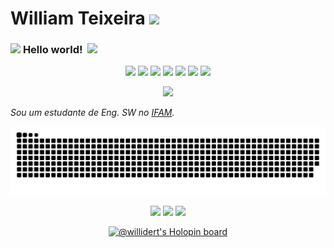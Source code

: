# William Teixeira <img src="https://github.com/TheDudeThatCode/TheDudeThatCode/blob/master/Assets/Mario_Hello_Big.gif" width="30px">

### <img src="https://github.com/TheDudeThatCode/TheDudeThatCode/blob/master/Assets/Hi.gif" width="29px"> **Hello world!** &nbsp;<img src="https://github.com/TheDudeThatCode/TheDudeThatCode/blob/master/Assets/Earth.gif" width="24px">

<div align="center">
  <img src="https://img.shields.io/badge/Python-3776AB?style=for-the-badge&logo=python&logoColor=white">
  <img src="https://img.shields.io/badge/JavaScript-323330?style=for-the-badge&logo=javascript&logoColor=F7DF1E">
  <img src="https://img.shields.io/badge/Vue.js-35495E?style=for-the-badge&logo=vuedotjs&logoColor=4FC08D">
  <img src="https://img.shields.io/badge/Tailwind_CSS-38B2AC?style=for-the-badge&logo=tailwind-css&logoColor=white">
  <img src="https://img.shields.io/badge/DJANGO-REST-ff1709?style=for-the-badge&logo=django&logoColor=white&color=ff1709&labelColor=gray">
  <img src="https://img.shields.io/badge/Laravel-FF2D20?style=for-the-badge&logo=laravel&logoColor=white">
  <img src="https://img.shields.io/badge/Docker-2CA5E0?style=for-the-badge&logo=docker&logoColor=white">
  
  <a href="https://www.linkedin.com/in/willider/"><img src="https://img.shields.io/badge/LinkedIn-0077B5?style=for-the-badge&logo=linkedin&logoColor=white"></a>
</div>

<p>
  <em>
    Sou um estudante de Eng. SW no <a href="http://www2.ifam.edu.br/">IFAM</a>.
  </em>  
</p>

![Snake animation](https://github.com/willidert/willidert/blob/output/github-contribution-grid-snake.svg)

<div align="center">
  <img height="180em" src="https://github-readme-stats.vercel.app/api?username=willidert&show_icons=true&theme=dark&include_all_commits=true&count_private=true"/>

  <img height="180em" src="https://github-readme-stats.vercel.app/api/top-langs/?username=willidert&layout=compact&langs_count=5&theme=dark"/>
  
  <img src="https://github-readme-stats.vercel.app/api/wakatime?username=willidert">
  
  [![@willidert's Holopin board](https://holopin.me/willidert)](https://holopin.io/@willidert)
</div>
